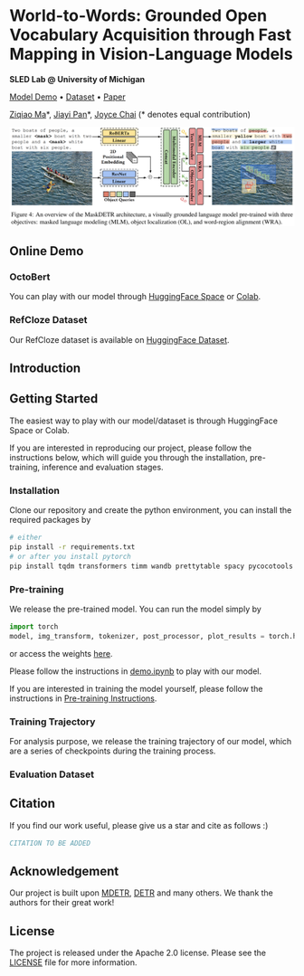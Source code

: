 # World-to-Words: Grounded Open Vocabulary Acquisition through Fast Mapping in Vision-Language Models

**SLED Lab @ University of Michigan**

[Model Demo](https://huggingface.co/spaces/sled-umich/OctoBERT-flickr-demo) • [Dataset]() • [Paper](https://arxiv.org/abs/2306.08685)

[Ziqiao Ma](https://mars-tin.github.io/)\*, [Jiayi Pan](https://www.jiayipan.me/)\*, [Joyce Chai](https://web.eecs.umich.edu/~chaijy/) (\* denotes equal contribution)

![Model](docs/images/model.png)

## Online Demo

### OctoBert

You can play with our model through [HuggingFace Space]() or [Colab]().

### RefCloze Dataset

Our RefCloze dataset is available on [HuggingFace Dataset](https://huggingface.co/datasets/zma/refcloze).

## Introduction

## Getting Started

The easiest way to play with our model/dataset is through HuggingFace Space or Colab.

If you are interested in reproducing our project, please follow the instructions below, which will guide you through the installation, pre-training, inference and evaluation stages.

### Installation

Clone our repository and create the python environment, you can install the required packages by 

```bash
# either
pip install -r requirements.txt
# or after you install pytorch
pip install tqdm transformers timm wandb prettytable spacy pycocotools einops scipy
```

### Pre-training

We release the pre-trained model. You can run the model simply by

```python
import torch
model, img_transform, tokenizer, post_processor, plot_results = torch.hub.load(".", 'flickr_base_model', source="local")
```
or access the weights [here](https://huggingface.co/sled-umich/OctoBERT-flickr/blob/main/plain_model.pth).

Please follow the instructions in [demo.ipynb](demo.ipynb) to play with our model.

If you are interested in training the model yourself, please follow the instructions in [Pre-training Instructions](scripts/pretrain/README.md).


### Training Trajectory

For analysis purpose, we release the training trajectory of our model, which are a series of checkpoints during the training process. 

### Evaluation Dataset

## Citation

If you find our work useful, please give us a star and cite as follows :)

```bibtex
CITATION TO BE ADDED
```

## Acknowledgement

Our project is built upon [MDETR](https://github.com/ashkamath/mdetr), [DETR](https://github.com/facebookresearch/detr) and many others. We thank the authors for their great work!

## License

The project is released under the Apache 2.0 license. Please see the [LICENSE](LICENSE) file for more information.
